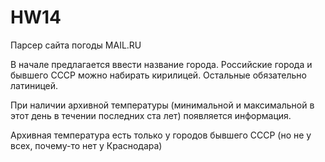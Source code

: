 # HW14
Парсер сайта погоды MAIL.RU

В начале предлагается ввести название города. Российские города и бывшего СССР можно набирать кирилицей. Остальные обязательно латиницей.

При наличии архивной температуры (минимальной и максимальной в этот день в течении последних ста лет) появляется информация.

Архивная температура есть только у городов бывшего СССР (но не у всех, почему-то нет у Краснодара)
